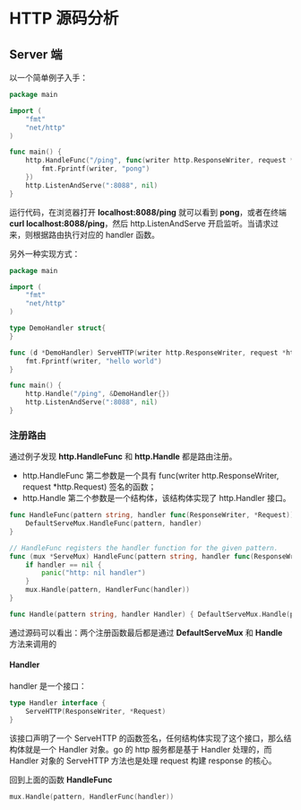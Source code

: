 # HTTP 源码分析

## Server 端

以一个简单例子入手：

```go
package main

import (
	"fmt"
	"net/http"
)

func main() {
	http.HandleFunc("/ping", func(writer http.ResponseWriter, request *http.Request) {
		fmt.Fprintf(writer, "pong")
	})
	http.ListenAndServe(":8088", nil)
}
```

运行代码，在浏览器打开 **localhost:8088/ping**  就可以看到 **pong**，或者在终端 **curl localhost:8088/ping**，然后 http.ListenAndServe 开启监听。当请求过来，则根据路由执行对应的 handler 函数。

另外一种实现方式：

```go
package main

import (
	"fmt"
	"net/http"
)

type DemoHandler struct{
}

func (d *DemoHandler) ServeHTTP(writer http.ResponseWriter, request *http.Request) {
	fmt.Fprintf(writer, "hello world")
}

func main() {
	http.Handle("/ping", &DemoHandler{})	
	http.ListenAndServe(":8088", nil)
}
```

### 注册路由

通过例子发现 **http.HandleFunc** 和 **http.Handle** 都是路由注册。

- http.HandleFunc 第二参数是一个具有 func(writer http.ResponseWriter, request *http.Request) 签名的函数；
- http.Handle 第二个参数是一个结构体，该结构体实现了 http.Handler 接口。  

```go
func HandleFunc(pattern string, handler func(ResponseWriter, *Request)) {
	DefaultServeMux.HandleFunc(pattern, handler)
}

// HandleFunc registers the handler function for the given pattern.
func (mux *ServeMux) HandleFunc(pattern string, handler func(ResponseWriter, *Request)) {
	if handler == nil {
		panic("http: nil handler")
	}
	mux.Handle(pattern, HandlerFunc(handler))
}
```

```go
func Handle(pattern string, handler Handler) { DefaultServeMux.Handle(pattern, handler) }
```

通过源码可以看出：两个注册函数最后都是通过 **DefaultServeMux** 和 **Handle** 方法来调用的

#### Handler

handler 是一个接口：

```go
type Handler interface {
	ServeHTTP(ResponseWriter, *Request)
}
```

该接口声明了一个 ServeHTTP 的函数签名，任何结构体实现了这个接口，那么结构体就是一个 Handler 对象。go 的 http 服务都是基于 Handler 处理的，而 Handler 对象的 ServeHTTP 方法也是处理 request 构建 response 的核心。

回到上面的函数 **HandleFunc**

```go
mux.Handle(pattern, HandlerFunc(handler))
```

